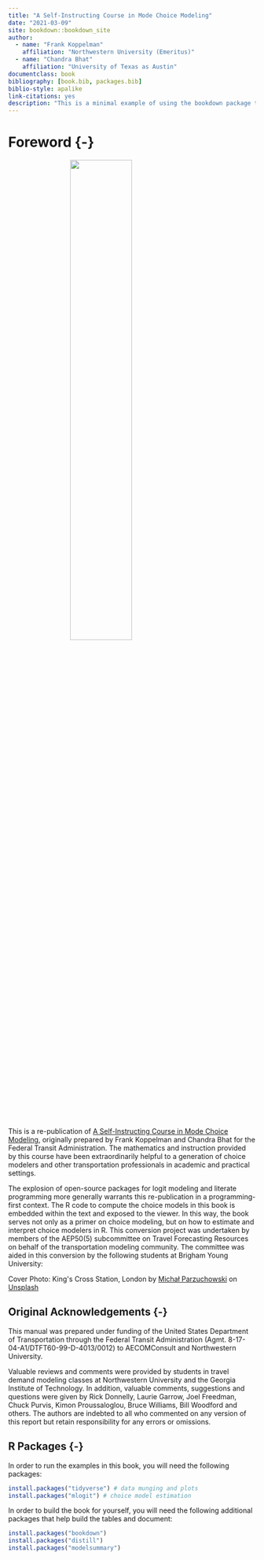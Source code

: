 ```yaml
--- 
title: "A Self-Instructing Course in Mode Choice Modeling"
date: "2021-03-09"
site: bookdown::bookdown_site
author:
  - name: "Frank Koppelman"
    affiliation: "Northwestern University (Emeritus)"
  - name: "Chandra Bhat"
    affiliation: "University of Texas as Austin"
documentclass: book
bibliography: [book.bib, packages.bib]
biblio-style: apalike
link-citations: yes
description: "This is a minimal example of using the bookdown package to write a book. The output format for this example is bookdown::gitbook."
---
```


# Foreword {-}

<img src="img/cover.jpg" width="50%" style="display: block; margin: auto;" />


This is a re-publication of [A Self-Instructing Course in Mode Choice Modeling](https://trid.trb.org/view/793000),
originally prepared by Frank Koppelman and Chandra Bhat for the Federal Transit
Administration.
The mathematics and instruction provided by this course have been extraordinarily
helpful to a generation of choice modelers and other transportation
professionals in academic and practical settings. 

The explosion of open-source packages for logit modeling and literate
programming more generally warrants this re-publication in a programming-first
context. The R code to compute the choice models in this book is embedded within
the text and exposed to the viewer. In this way, the book serves not only as a
primer on choice modeling, but on how to estimate and interpret choice modelers
in R. This conversion project was undertaken by members of the AEP50(5)
subcommittee on Travel Forecasting Resources on behalf of the transportation
modeling community. The committee was aided in this conversion by the following
students at Brigham Young University:

Cover Photo: King's Cross Station, London by [Michał Parzuchowski](https://unsplash.com/@mparzuchowski) 
on [Unsplash](https://unsplash.com/collections/8484088/)

## Original Acknowledgements {-}
This manual was prepared under funding of the United States Department of Transportation
through the Federal Transit Administration (Agmt. 8-17-04-A1/DTFT60-99-D-4013/0012) to
AECOMConsult and Northwestern University. 

Valuable reviews and comments were
provided by students in travel demand modeling classes at Northwestern
University and the Georgia Institute of Technology. In addition, valuable
comments, suggestions and questions were given by Rick Donnelly, Laurie Garrow,
Joel Freedman, Chuck Purvis, Kimon Proussaloglou, Bruce Williams, Bill Woodford
and others. The authors are indebted to all who commented on any version of this
report but retain responsibility for any errors or omissions.


## R Packages {-} 

In order to run the examples in this book, you will need the following packages:


```r
install.packages("tidyverse") # data munging and plots
install.packages("mlogit") # choice model estimation
```


In order to build the book for yourself, you will need the following additional
packages that help build the tables and document:


```r
install.packages("bookdown")
install.packages("distill")
install.packages("modelsummary")
```







